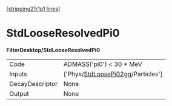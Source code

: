 [[stripping21r1p1 lines]](./stripping21r1p1-index)

# StdLooseResolvedPi0

**FilterDesktop/StdLooseResolvedPi0**

|                 |                                                                                         |
|-----------------|-----------------------------------------------------------------------------------------|
| Code            | ADMASS('pi0') \< 30 \* MeV                                                              |
| Inputs          | ['Phys/[StdLoosePi02gg](./stripping21r1p1-commonparticles-stdloosepi02gg)/Particles'] |
| DecayDescriptor | None                                                                                    |
| Output          | None                                                                                    |
